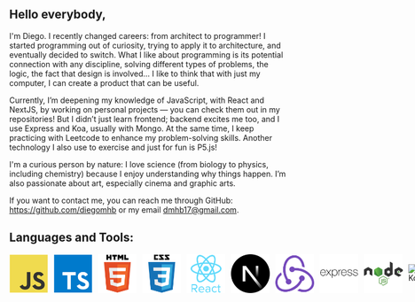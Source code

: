 ## Hello everybody, 
I'm Diego. I recently changed careers: from architect to programmer! I started programming out of curiosity, trying to apply it to architecture, and eventually decided to switch. What I like about programming is its potential connection with any discipline, solving different types of problems, the logic, the fact that design is involved... I like to think that with just my computer, I can create a product that can be useful.

Currently, I’m deepening my knowledge of JavaScript, with React and NextJS, by working on personal projects — you can check them out in my repositories! But I didn’t just learn frontend; backend excites me too, and I use Express and Koa, usually with Mongo.
At the same time, I keep practicing with Leetcode to enhance my problem-solving skills. Another technology I also use to exercise and just for fun is P5.js!

I'm a curious person by nature: I love science (from biology to physics, including chemistry) because I enjoy understanding why things happen. I’m also passionate about art, especially cinema and graphic arts.

If you want to contact me, you can reach me through GitHub: https://github.com/diegomhb
or my email dmhb17@gmail.com.

## Languages and Tools:
<div style="width:100%; display:flex; flex-direction:row; justify-content:space-between; align-items:center;gap:10px">
<img src="https://raw.githubusercontent.com/devicons/devicon/master/icons/javascript/javascript-original.svg" alt="JS" width="70"/>
<img src="https://raw.githubusercontent.com/devicons/devicon/master/icons/typescript/typescript-original.svg" alt="TS" width="70"/>
<img src="https://raw.githubusercontent.com/devicons/devicon/master/icons/html5/html5-original-wordmark.svg" alt="HTML" width="70"/>

<img src="https://raw.githubusercontent.com/devicons/devicon/master/icons/css3/css3-original-wordmark.svg" alt="CSS" width="70"/>
<img src="https://raw.githubusercontent.com/devicons/devicon/master/icons/react/react-original-wordmark.svg" alt="React" width="70"/>
<img src="https://raw.githubusercontent.com/devicons/devicon/master/icons/nextjs/nextjs-original.svg" alt="NextJS" width="70"/>
<img src="https://raw.githubusercontent.com/devicons/devicon/master/icons/redux/redux-original.svg" alt="Redux" width="70"/>
<img src="https://raw.githubusercontent.com/devicons/devicon/master/icons/express/express-original-wordmark.svg" alt="express" width="70"/>
<img src="https://raw.githubusercontent.com/devicons/devicon/master/icons/nodejs/nodejs-original-wordmark.svg" alt="NodeJs" width="70"/>
<img src="https://encrypted-tbn0.gstatic.com/images?q=tbn:ANd9GcR49wiYHrvjAru9ll4tKC37_2jj9k7Kxh6VST7vS3BQEWM3tkcF8OeDXdQ_MP_270XtWbo&usqp=CAU" alt="Koa" width="70" style="align-self:center"/>
<img src="https://raw.githubusercontent.com/devicons/devicon/master/icons/mongodb/mongodb-original-wordmark.svg" alt="Mongo" width="70"/>

</div>


